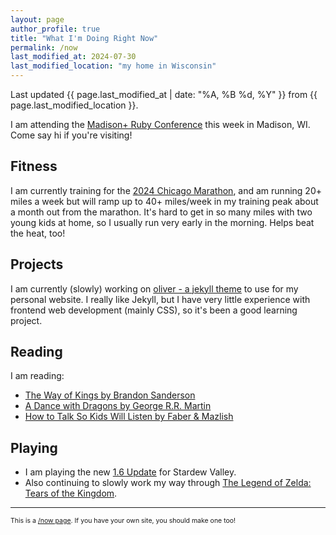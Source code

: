```yaml
---
layout: page
author_profile: true
title: "What I'm Doing Right Now"
permalink: /now
last_modified_at: 2024-07-30
last_modified_location: "my home in Wisconsin"
---
```


Last updated {{ page.last_modified_at | date: "%A, %B %d, %Y" }} from {{ page.last_modified_location }}.

I am attending the [Madison+ Ruby Conference](https://www.madisonruby.com/) this week in Madison, WI. Come say hi if you're visiting!

## Fitness

I am currently training for the [2024 Chicago Marathon](https://www.chicagomarathon.com/), and am running 20+ miles a week but will ramp up to 40+ miles/week in my training peak about a month out from the marathon. It's hard to get in so many miles with two young kids at home, so I usually run very early in the morning. Helps beat the heat, too!

## Projects

I am currently (slowly) working on [oliver - a jekyll theme](https://github.com/dcchambers/oliver) to use for my personal website. I really like Jekyll, but I have very little experience with frontend web development (mainly CSS), so it's been a good learning project.

## Reading

I am reading:
- [The Way of Kings by Brandon Sanderson](https://www.goodreads.com/book/show/7235533-the-way-of-kings)
- [A Dance with Dragons by George R.R. Martin](https://www.goodreads.com/book/show/13422727-a-dance-with-dragons)
- [How to Talk So Kids Will Listen by Faber & Mazlish](https://www.goodreads.com/book/show/769016.How_to_Talk_So_Kids_Will_Listen_Listen_So_Kids_Will_Talk)

## Playing

- I am playing the new [1.6 Update](https://www.stardewvalley.net/stardew-valley-1-6-update-full-changelog/) for Stardew Valley.
- Also continuing to slowly work my way through [The Legend of Zelda: Tears of the Kingdom](https://zelda.nintendo.com/tears-of-the-kingdom/).

---

<p style="font-size: 0.75em">
This is a <a href="https://nownownow.com/about">/now page</a>. If you have your own site, you should make one too!
</p>
